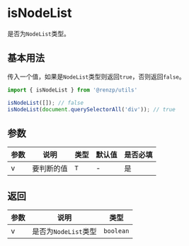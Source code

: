 # isNodeList

是否为`NodeList`类型。

## 基本用法

传入一个值，如果是`NodeList`类型则返回`true`，否则返回`false`。

```ts
import { isNodeList } from '@renzp/utils'

isNodeList([]); // false
isNodeList(document.querySelectorAll('div')); // true
```

## 参数

| 参数 | 说明       | 类型 | 默认值 | 是否必填 |
| ---- | ---------- | ---- | ------ | -------- |
| v    | 要判断的值 | `T`  | -      | 是       |

## 返回

| 参数 | 说明                 | 类型      |
| ---- | -------------------- | --------- |
| v    | 是否为`NodeList`类型 | `boolean` |

